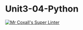# Unit3-04-Python
[![Mr Coxall's Super Linter](https://github.com/ICS3U-Programming-VivianaH/Unit3-04-Python/workflows/Mr%20Coxall's%20Super%20Linter/badge.svg)](https://github.com/ICS3U-Programming-VivianaH/Unit3-04-Python/actions/)
